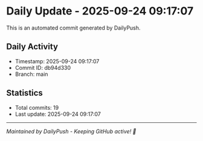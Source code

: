# Daily Update - 2025-09-24 09:17:07

This is an automated commit generated by DailyPush.

## Daily Activity
- Timestamp: 2025-09-24 09:17:07
- Commit ID: db94d330
- Branch: main

## Statistics
- Total commits: 19
- Last update: 2025-09-24 09:17:07

---
*Maintained by DailyPush - Keeping GitHub active! 🚀*
